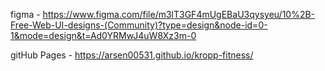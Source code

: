 figma - https://www.figma.com/file/m3lT3GF4mUgEBaU3qysyeu/10%2B-Free-Web-UI-designs-(Community)?type=design&node-id=0-1&mode=design&t=Ad0YRMwJ4uW8Xz3m-0

gitHub Pages - https://arsen00531.github.io/kropp-fitness/
